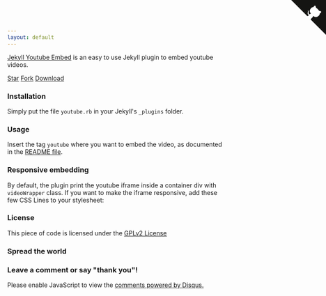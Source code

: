 ```yaml
---
layout: default
---
```


[Jekyll Youtube Embed](https://github.com/kentoo/jekyll-youtube-embed) is an easy to use Jekyll plugin to embed youtube videos.

<a class="github-button" href="https://github.com/kentoo/jekyll-youtube-embed" data-icon="octicon-star" data-style="mega" data-count-href="/kentoo/jekyll-youtube-embed/stargazers" data-count-api="/repos/kentoo/jekyll-youtube-embed#stargazers_count" data-count-aria-label="# stargazers on GitHub" aria-label="Star kentoo/jekyll-youtube-embed on GitHub">Star</a>
<a class="github-button" href="https://github.com/kentoo/jekyll-youtube-embed/fork" data-icon="octicon-repo-forked" data-style="mega" data-count-href="/kentoo/jekyll-youtube-embed/network" data-count-api="/repos/kentoo/jekyll-youtube-embed#forks_count" data-count-aria-label="# forks on GitHub" aria-label="Fork kentoo/jekyll-youtube-embed on GitHub">Fork</a>
<a class="github-button" href="https://github.com/kentoo/jekyll-youtube-embed/archive/master.zip" data-icon="octicon-cloud-download" data-style="mega" aria-label="Download kentoo/jekyll-youtube-embed on GitHub">Download</a>

### Installation
Simply put the file `youtube.rb` in your Jekyll's `_plugins` folder.

### Usage
Insert the tag `youtube` where you want to embed the video, as documented in the [README file](https://github.com/kentoo/jekyll-youtube-embed/blob/master/README.md).

### Responsive embedding
By default, the plugin print the youtube iframe inside a container div with `videoWrapper` class. If you want to make the iframe responsive, add these few CSS Lines to your stylesheet:

<script src="https://gist.github.com/kentoo/788dde6e3c7f68a4a203.js"></script>

### License

This piece of code is licensed under the [GPLv2 License](https://github.com/kentoo/jekyll-youtube-embed/blob/master/LICENSE)

<a href="https://github.com/kentoo/jekyll-youtube-embed" class="github-corner"><svg width="80" height="80" viewBox="0 0 250 250" style="fill:#151513; color:#fff; position: absolute; top: 0; border: 0; right: 0;"><path d="M0,0 L115,115 L130,115 L142,142 L250,250 L250,0 Z"></path><path d="M128.3,109.0 C113.8,99.7 119.0,89.6 119.0,89.6 C122.0,82.7 120.5,78.6 120.5,78.6 C119.2,72.0 123.4,76.3 123.4,76.3 C127.3,80.9 125.5,87.3 125.5,87.3 C122.9,97.6 130.6,101.9 134.4,103.2" fill="currentColor" style="transform-origin: 130px 106px;" class="octo-arm"></path><path d="M115.0,115.0 C114.9,115.1 118.7,116.5 119.8,115.4 L133.7,101.6 C136.9,99.2 139.9,98.4 142.2,98.6 C133.8,88.0 127.5,74.4 143.8,58.0 C148.5,53.4 154.0,51.2 159.7,51.0 C160.3,49.4 163.2,43.6 171.4,40.1 C171.4,40.1 176.1,42.5 178.8,56.2 C183.1,58.6 187.2,61.8 190.9,65.4 C194.5,69.0 197.7,73.2 200.1,77.6 C213.8,80.2 216.3,84.9 216.3,84.9 C212.7,93.1 206.9,96.0 205.4,96.6 C205.1,102.4 203.0,107.8 198.3,112.5 C181.9,128.9 168.3,122.5 157.7,114.1 C157.9,116.9 156.7,120.9 152.7,124.9 L141.0,136.5 C139.8,137.7 141.6,141.9 141.8,141.8 Z" fill="currentColor" class="octo-body"></path></svg></a><style>.github-corner:hover .octo-arm{animation:octocat-wave 560ms ease-in-out}@keyframes octocat-wave{0%,100%{transform:rotate(0)}20%,60%{transform:rotate(-25deg)}40%,80%{transform:rotate(10deg)}}@media (max-width:500px){.github-corner:hover .octo-arm{animation:none}.github-corner .octo-arm{animation:octocat-wave 560ms ease-in-out}}</style>

### Spread the world
<div class='shareaholic-canvas' data-app='share_buttons' data-app-id='23843988'></div>

### Leave a comment or say "thank you"!
<div id="disqus_thread"></div>
<script>
var disqus_config = function () {
this.page.url = "http://kentoo.github.io/jekyll-youtube-embed/";
this.page.identifier = "http://kentoo.github.io/jekyll-youtube-embed/";
};
(function() {
var d = document, s = d.createElement('script');

s.src = '//jekyllyoutubeembed.disqus.com/embed.js';

s.setAttribute('data-timestamp', +new Date());
(d.head || d.body).appendChild(s);
})();
</script>
<noscript>Please enable JavaScript to view the <a href="https://disqus.com/?ref_noscript" rel="nofollow">comments powered by Disqus.</a></noscript>